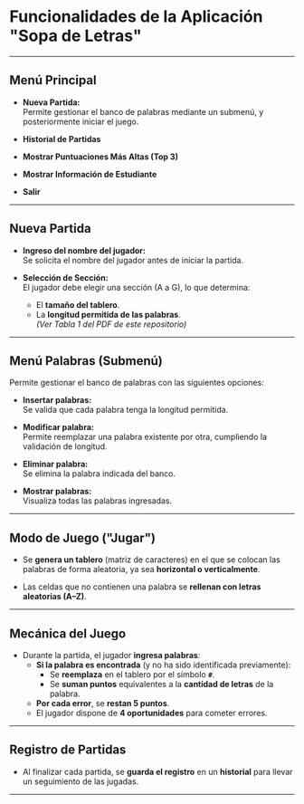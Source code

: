 # Funcionalidades de la Aplicación "Sopa de Letras"

---

## Menú Principal

- **Nueva Partida:**  
  Permite gestionar el banco de palabras mediante un submenú, y posteriormente iniciar el juego.

- **Historial de Partidas**

- **Mostrar Puntuaciones Más Altas (Top 3)**

- **Mostrar Información de Estudiante**

- **Salir**

---

## Nueva Partida

- **Ingreso del nombre del jugador:**  
  Se solicita el nombre del jugador antes de iniciar la partida.

- **Selección de Sección:**  
  El jugador debe elegir una sección (A a G), lo que determina:
  - El **tamaño del tablero**.
  - La **longitud permitida de las palabras**.  
    *(Ver Tabla 1 del PDF de este repositorio)*

---

## Menú Palabras (Submenú)

Permite gestionar el banco de palabras con las siguientes opciones:

- **Insertar palabras:**  
  Se valida que cada palabra tenga la longitud permitida.

- **Modificar palabra:**  
  Permite reemplazar una palabra existente por otra, cumpliendo la validación de longitud.

- **Eliminar palabra:**  
  Se elimina la palabra indicada del banco.

- **Mostrar palabras:**  
  Visualiza todas las palabras ingresadas.

---

## Modo de Juego ("Jugar")

- Se **genera un tablero** (matriz de caracteres) en el que se colocan las palabras de forma aleatoria, ya sea **horizontal o verticalmente**.

- Las celdas que no contienen una palabra se **rellenan con letras aleatorias (A–Z)**.

---

## Mecánica del Juego

- Durante la partida, el jugador **ingresa palabras**:
  - **Si la palabra es encontrada** (y no ha sido identificada previamente):
    - Se **reemplaza** en el tablero por el símbolo **`#`**.
    - Se **suman puntos** equivalentes a la **cantidad de letras** de la palabra.
  - **Por cada error**, se **restan 5 puntos**.
  - El jugador dispone de **4 oportunidades** para cometer errores.

---

## Registro de Partidas

- Al finalizar cada partida, se **guarda el registro** en un **historial** para llevar un seguimiento de las jugadas.

---
